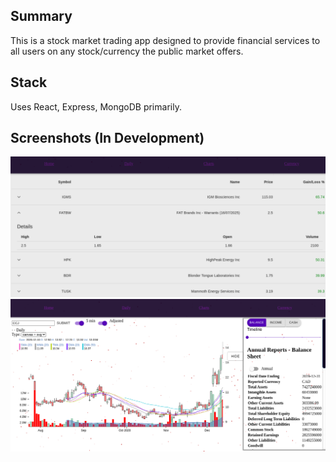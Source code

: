 ## Summary

This is a stock market trading app designed to provide financial services to all users on any stock/currency the public market offers.

## Stack

Uses React, Express, MongoDB primarily.

## Screenshots (In Development)

!["Dashboard Page"](https://github.com/ilaksono/trader-react-express/blob/master/docs/Dashboard-Page.png)
!["Chart Page"](https://github.com/ilaksono/trader-react-express/blob/master/docs/Chart-Page.png)

